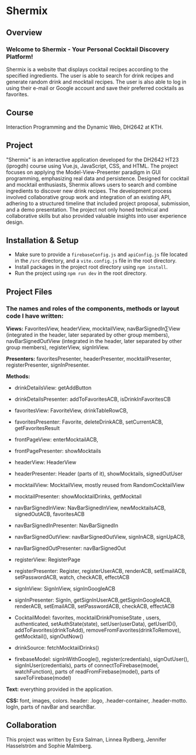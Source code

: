 # Shermix

## Overview
### Welcome to Shermix - Your Personal Cocktail Discovery Platform!

Shermix is a website that displays cocktail recipes according to the specified ingredients. The user is able to search for drink recipes and generate random drink and mocktail recipes. The user is also able to log in using their e-mail or Google account and save their preferred cocktails as favorites. 

## Course
Interaction Programming and the Dynamic Web, DH2642 at KTH.

## Project
"Shermix" is an interactive application developed for the DH2642 HT23 (iprogdh) course using Vue.js, JavaScript, CSS, and HTML. The project focuses on applying the Model-View-Presenter paradigm in GUI programming, emphasizing real data and persistence. Designed for cocktail and mocktail enthusiasts, Shermix allows users to search and combine ingredients to discover new drink recipes. The development process involved collaborative group work and integration of an existing API, adhering to a structured timeline that included project proposal, submission, and a demo presentation. The project not only honed technical and collaborative skills but also provided valuable insights into user experience design. 

## Installation & Setup
- Make sure to provide a ```firebaseConfig.js``` and ```apiConfig.js``` file located in the ```/src``` directory, and a ```vite.config.js``` file in the root directory. 
- Install packages in the project root directory using ```npm install```.
- Run the project using ```npm run dev``` in the root directory.


## Project Files
### The names and roles of the components, methods or layout code I have written:
**Views:** FavoritesView, headerView, mocktailView, navBarSignedIn∑View (integrated in the header, later separated by other group members), navBarSignedOutView (integrated in the header, later separated by other group members), registerView, signInView.

**Presenters:** favoritesPresenter, headerPresenter, mocktailPresenter, registerPresenter, signInPresenter.

**Methods:**

- drinkDetailsView: getAddButton
- drinkDetailsPresenter: addToFavoritesACB, isDrinkInFavoritesCB
- favoritesView: FavoriteView, drinkTableRowCB,
- favoritesPresenter: Favorite, deleteDrinkACB, setCurrentACB, getFavoritesResult
- frontPageView: enterMocktailACB,
- frontPagePresenter: showMocktails
- headerView: HeaderView
- headerPresenter: Header (parts of it), showMocktails, signedOutUser

- mocktailView: MocktailView, mostly reused from RandomCocktailView
- mocktailPresenter: showMocktailDrinks, getMocktail
- navBarSignedInView: NavBarSignedInView, newMocktailsACB, signedOutACB, favoritesACB
- navBarSignedInPresenter: NavBarSignedIn
- navBarSignedOutView: navBarSignedOutView, signInACB, signUpACB,
- navBarSignedOutPresenter: navBarSignedOut
- registerView: RegisterPage

- registerPresenter: Register, registerUserACB, renderACB, setEmailACB, setPasswordACB, watch, checkACB, effectACB
- signInView: SignInView, signInGoogleACB
- signInPresenter: SignIn, getSignInUserACB,getSignInGoogleACB, renderACB, setEmailACB, setPasswordACB, checkACB, effectACB
- CocktailModel: favorites, mocktailDrinkPromiseState , users, authenticated, setAuthState(state), setUser(userData), getUserID(), addToFavorites(drinkToAdd), removeFromFavorites(drinkToRemove), getMocktail(), signOutNow()
- drinkSource: fetchMocktailDrinks()
- firebaseModel: signInWithGoogle(), register(credentials), signOutUser(), signInUser(credentials), parts of  connectToFirebase(model, watchFunction), parts of readFromFirebase(model), parts of saveToFirebase(model)

**Text:** everything provided in the application.

**CSS:**
font, images, colors. header: .logo, .header-container, .header-motto. logIn, parts of navBar and searchBar.

## Collaboration 
This project was written by Esra Salman, Linnea Rydberg, Jennifer Hasselström and Sophie Malmberg.


